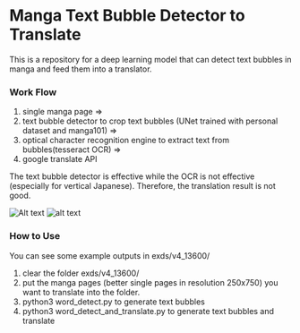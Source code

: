 # Manga Text Bubble Detector to Translate
This is a repository for a deep learning model that can detect text bubbles in manga and feed them into a translator.


### Work Flow
1. single manga page =>
2. text bubble detector to crop text bubbles (UNet trained with personal dataset and manga101) =>
3. optical character recognition engine to extract text from bubbles(tesseract OCR) => 
4. google translate API

The text bubble detector is effective while the OCR is not effective (especially for vertical Japanese). Therefore, the translation result is not good.


![Alt text](relative%20/wd_lab/v4_13600/#cont/003r_cont.jpg?raw=true "Title")
![alt text]([wd_lab/v4_13600/#cont/003r_cont.jpg](https://github.com/VincentQQu/manga_text_bubble_detect_translate/blob/main/wd_lab/v4_13600/%23cont/003l_cont.jpg))

### How to Use
You can see some example outputs in exds/v4_13600/
1. clear the folder exds/v4_13600/
2. put the manga pages (better single pages in resolution 250x750) you want to translate into the folder.
3. python3 word_detect.py to generate text bubbles
4. python3 word_detect_and_translate.py to generate text bubbles and translate
